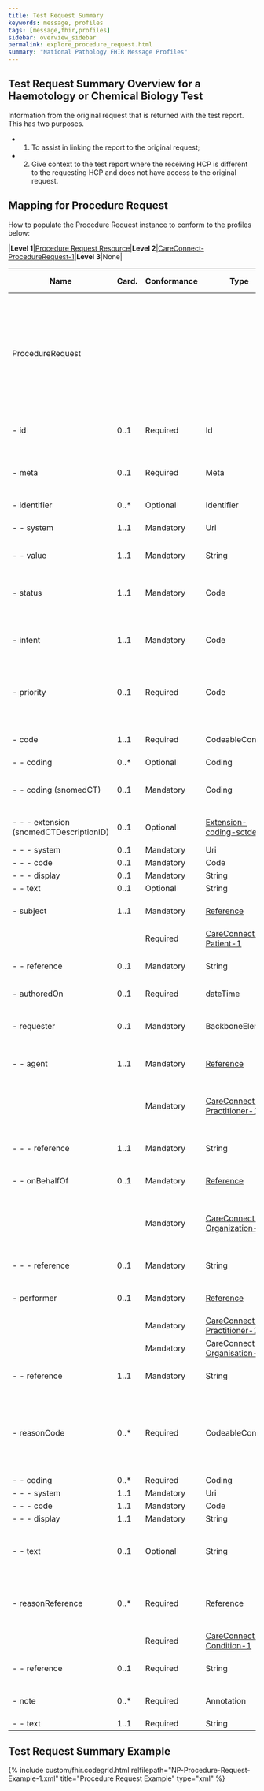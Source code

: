 ```yaml
---
title: Test Request Summary
keywords: message, profiles
tags: [message,fhir,profiles]
sidebar: overview_sidebar
permalink: explore_procedure_request.html
summary: "National Pathology FHIR Message Profiles"
---
```


## Test Request Summary Overview for a Haemotology or Chemical Biology Test ##

Information from the original request that is returned with the test report.
This has two purposes. 
- 1) To assist in linking the report to the original request; 
- 2) Give context to the test report where the receiving HCP is different to the requesting HCP and does not have access to the original request.

## Mapping for Procedure Request ##

How to populate the Procedure Request instance to conform to the profiles below:

|**Level 1**|[Procedure Request Resource](http://hl7.org/fhir/stu3/procedurerequest.html)|**Level 2**|[CareConnect-ProcedureRequest-1](https://fhir.hl7.org.uk/STU3/StructureDefinition/CareConnect-ProcedureRequest-1)|**Level 3**|None|

|  **Name** | **Card.** | **Conformance** | **Type** | **Description, Constraints and mapping for National Pathology Implementation** |
| --- | --- | --- | --- | --- |
|  ProcedureRequest | ​ |  |  | **A request for a procedure or diagnostic to be performed<br/>Constraint (dom-2): If the resource is contained in another resource, it SHALL NOT contain nested Resources<br/>Constraint (dom-1): If the resource is contained in another resource, it SHALL NOT contain any narrative<br/>Constraint (dom-4): If a resource is contained in another resource, it SHALL NOT have a meta.versionId or a meta.lastUpdated<br/>Constraint (dom-3): If the resource is contained in another resource, it SHALL be referred to from elsewhere in the resource** |
|  - id | 0..1 | Required | Id | Logical id of this artifact<br/><font color="red">Must contain a UUID to identify the instance of a procedureRequest</font> |
|  - meta | 0..1 | Required | Meta | Metadata about the resource<br/><font color="red">The value attribute of the profile element MUST contain the value 'https://fhir.nhs.uk/STU3/StructureDefinition/CareConnect-ProcedureRequest-1'</font> |
|  - identifier | 0..* | Optional | Identifier | Identifiers assigned to this order |
|  - - system | 1..1 | Mandatory | Uri | The namespace for the identifier value<br/><font color="red">MUST contain the value 'https://tools.ietf.org/html/rfc4122'.</font> |
|  - - value | 1..1 | Mandatory | String | The value that is unique<br/><font color="red">MUST contain a UUID</font> |
|  - status | 1..1 | Mandatory | Code | draft : active : suspended : completed : entered-in-error : cancelled<br/>Binding (required): The status of a procedure or diagnostic order. [RequestStatus](http://hl7.org/fhir/stu3/valueset-request-status.html)<br/><font color="red">MUST contain the value 'active'.</font> |
|  - intent | 1..1 | Mandatory | Code | proposal : plan : order +<br/>Binding (required): The kind of procedure or diagnostic request [RequestIntent](http://hl7.org/fhir/stu3/valueset-request-intent.html)<br/><font color="red">MUST contain the value 'order'.</font> |
|  - priority | 0..1 | Required | Code | routine \| urgent \| asap \| stat <br/> Binding (required): Identifies the level of importance to be assigned to actioning the request [http://hl7.org/fhir/stu3/valueset-request-priority.html]( http://hl7.org/fhir/stu3/valueset-request-priority.html ) <font color="red">The urgency of the test request</font>
|  - code | 1..1 | Required | CodeableConcept | What is being requested/ordered<br/>Binding (example): Codes identifying names of simple observations. <font color="Red">The tests requested by the requesting HCP.</font>|
|  - - coding | 0..* | Optional | Coding | Code defined by a terminology system |
|  - - coding (snomedCT) | 0..1 | Mandatory | Coding | Code defined by a terminology system<br/>Binding (extensible): A code from the SNOMED Clinical Terminology UK coding system describing a type of observation [CareConnect-ObservationType-1](https://fhir.hl7.org.uk/STU3/ValueSet/CareConnect-ObservationType-1) |
|  - - - extension (snomedCTDescriptionID) | 0..1 | Optional | [Extension-coding-sctdescid](https://fhir.hl7.org.uk/STU3/StructureDefinition/Extension-coding-sctdescid "Extension-coding-sctdescid") | The SNOMED CT Description ID for the display.<br/>Constraint (ext-1): Must have either extensions or value[x], not both<br/> |
|  - - - system | 0..1 | Mandatory | Uri | Identity of the terminology system |
|  - - - code | 0..1 | Mandatory | Code | Symbol in syntax defined by the system |
|  - - - display | 0..1 | Mandatory | String | Representation defined by the system |
|  - - text | 0..1 | Optional | String | Plain text representation of the concept |
|  - subject | 1..1 | Mandatory | [Reference](http://hl7.org/fhir/stu3/references.html "Reference") | Individual the service is ordered for<br/>Constraint (ref-1): SHALL have a contained resource if a local reference is provided |
|   |  | Required | [CareConnect-Patient-1](https://fhir.hl7.org.uk/STU3/StructureDefinition/CareConnect-Patient-1 "CareConnect-Patient-1") | <font color="red">This MUST be to the Organization resource profiled as CareConnect-Patient-1</font> |
|  - - reference | 0..1 | Mandatory | String | Literal reference, Relative, internal or absolute URL <font color="red">a reference to the Patient resource instance in the message in the format of a UUID prefixed with 'urn:uuid:'.</font> |
|  - authoredOn |0..1|  Required | dateTime | Date request signed <br/><font color="red">The date and time of the test request</font>
|  - requester | 0..1 | Mandatory | BackboneElement | Who/what is requesting procedure or diagnostic<font color="red">Reference to the resource for the Practitioner and/or Organization that requested the DiagnosticReport. At least one  MUST be populated.</font> |
|  - - agent | 1..1 | Mandatory | [Reference](http://hl7.org/fhir/stu3/references.html "Reference") | Individual making the request<br/>Constraint (ref-1): SHALL have a contained resource if a local reference is provided |
|   |  | Mandatory | [CareConnect-Practitioner-1](https://fhir.hl7.org.uk/STU3/StructureDefinition/CareConnect-Practitioner-1 "CareConnect-Practitioner-1") | <font color='red'>The value attribute of the profile element MUST contain the value 'https://fhir.nhs.uk/STU3/StructureDefinition/CareConnect-Practitioner-1'</font><br/><font color="Red">Requesting HCP</font> |
|  - - - reference | 1..1 | Mandatory | String | Literal reference, Relative, internal or absolute URL <font color="red">a reference to the location resource instance in the message in the format of a UUID prefixed with 'urn:uuid:'.</font>|
|  - - onBehalfOf | 0..1 | Mandatory | [Reference](http://hl7.org/fhir/stu3/references.html "Reference") | Organization agent is acting for<br/>Constraint (ref-1): SHALL have a contained resource if a local reference is provided |
|   |  | Mandatory | [CareConnect-Organization-1](https://fhir.hl7.org.uk/STU3/StructureDefinition/CareConnect-Organization-1 "CareConnect-Organization-1") | <font color='red'>The value attribute of the profile element MUST contain the value 'https://fhir.nhs.uk/STU3/StructureDefinition/CareConnect-Organization-1'</font><br/><font color="Red">Requesting Organisation</font> |
|  - - - reference | 0..1 | Mandatory | String | Literal reference, Relative, internal or absolute URL<br/><font color="red">a reference to the location resource instance in the message in the format of a UUID prefixed with 'urn:uuid:'.</font> |
|  - performer | 0..1 | Mandatory | [Reference](http://hl7.org/fhir/stu3/references.html "Reference") | Requested perfomer<br/>Constraint (ref-1): SHALL have a contained resource if a local reference is provided |
|   |  | Mandatory | [CareConnect-Practitioner-1](https://fhir.hl7.org.uk/STU3/StructureDefinition/CareConnect-Practitioner-1 "CareConnect-Practitioner-1") | <font color="red">This MUST be to the Organization resource profiled as CareConnect-Practitioner-1</font> |
|   |  | Mandatory | [CareConnect-Organisation-1](https://fhir.hl7.org.uk/STU3/StructureDefinition/CareConnect-Organisation-1 "CareConnect-Organisation-1") | <font color="red">This MUST be to the Organization resource profiled as CareConnect-Organisation-1</font> |
|  - - reference | 1..1 | Mandatory | String | Literal reference, Relative, internal or absolute URL <font color="red">a reference to the Patient resource instance in the message in the format of a UUID prefixed with 'urn:uuid:'.</font> |
|  - reasonCode | 0..* | Required | CodeableConcept | Explanation/Justification for test<br/>Binding (example): Diagnosis or problem codes justifying the reason for requesting the procedure or diagnostic investigation. [Procedure Reason Codes](http://hl7.org/fhir/stu3/valueset-procedure-reason.html)<br/><font color="red">A structured and coded explanation from the requesting HCP containing an explanation on why the test has been requested and any contextual information they considered relevant. Use FHIR default value set</font><br/> |
|  - - coding | 0..* | Required | Coding | Code defined by a terminology system |
|  - - - system | 1..1 | Mandatory | Uri | Identity of the terminology system |
|  - - - code | 1..1 | Mandatory | Code | Symbol in syntax defined by the system |
|  - - - display | 1..1 | Mandatory | String | Representation defined by the system |
|  - - text | 0..1 | Optional | String | Plain text representation of the concept<br/><font color="red">A human readable explanation from the requesting HCP containing an explanation on why the test has been requested and any contextual information they considered relevant.</font> |
|  - reasonReference | 0..* | Required | [Reference](http://hl7.org/fhir/stu3/references.html "Reference") | Explanation/Justification for test<br/>Constraint (ref-1): SHALL have a contained resource if a local reference is provided. <font color="Red">The clinical code of conditions the patient has that are supplied by the requesting HCP due to their relevance to the test request.</font> |
|   |  | Required | [CareConnect-Condition-1](https://fhir.hl7.org.uk/STU3/StructureDefinition/CareConnect-Condition-1 "CareConnect-Condition-1") | <font color="red">This MUST be to the Organization resource profiled as CareConnect-Condition-1</font> |
|  - - reference | 0..1 | Required | String | Literal reference, Relative, internal or absolute URL <font color="red">a reference to the Patient resource instance in the message in the format of a UUID prefixed with 'urn:uuid:'.</font> |
|- note	|0..*|	Required	|Annotation	|Comments <font color="red">Notes relating to the test request, as provided by the requester. May be used to provide further clinical context and/or the reason for requesting the tests.</font> |
|- - text|	1..1	|Required|	String	|The annotation - text content <font color="red">E.G. Patient always feels tired</font>|

## Test Request Summary Example ##

{% include custom/fhir.codegrid.html
relfilepath="NP-Procedure-Request-Example-1.xml"
title="Procedure Request Example"
type="xml" %}